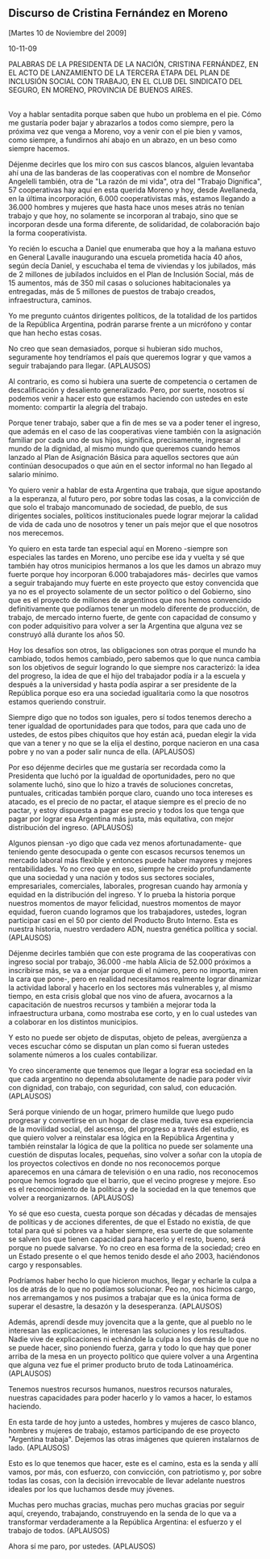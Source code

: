 Discurso de Cristina Fernández en Moreno
----------------------------------------

[Martes 10 de Noviembre del 2009]

10-11-09

PALABRAS DE LA PRESIDENTA DE LA NACIÓN, CRISTINA FERNÁNDEZ, EN EL ACTO
DE LANZAMIENTO DE LA TERCERA ETAPA DEL PLAN DE INCLUSIÓN SOCIAL CON
TRABAJO, EN EL CLUB DEL SINDICATO DEL SEGURO, EN MORENO, PROVINCIA DE
BUENOS AIRES.

\
 Voy a hablar sentadita porque saben que hubo un problema en el pie.
Cómo me gustaría poder bajar y abrazarlos a todos como siempre, pero la
próxima vez que venga a Moreno, voy a venir con el pie bien y vamos,
como siempre, a fundirnos ahí abajo en un abrazo, en un beso como
siempre hacemos.

Déjenme decirles que los miro con sus cascos blancos, alguien levantaba
ahí una de las banderas de las cooperativas con el nombre de Monseñor
Angelelli también, otra de "La razón de mi vida", otra del "Trabajo
Dignifica", 57 cooperativas hay aquí en esta querida Moreno y hoy, desde
Avellaneda, en la última incorporación, 6.000 cooperativistas más,
estamos llegando a 36.000 hombres y mujeres que hasta hace unos meses
atrás no tenían trabajo y que hoy, no solamente se incorporan al
trabajo, sino que se incorporan desde una forma diferente, de
solidaridad, de colaboración bajo la forma cooperativista.

Yo recién lo escucha a Daniel que enumeraba que hoy a la mañana estuvo
en General Lavalle inaugurando una escuela prometida hacía 40 años,
según decía Daniel, y escuchaba el tema de viviendas y los jubilados,
más de 2 millones de jubilados incluidos en el Plan de Inclusión Social,
más de 15 aumentos, más de 350 mil casas o soluciones habitacionales ya
entregadas, más de 5 millones de puestos de trabajo creados,
infraestructura, caminos.

Yo me pregunto cuántos dirigentes políticos, de la totalidad de los
partidos de la República Argentina, podrán pararse frente a un micrófono
y contar que han hecho estas cosas.

No creo que sean demasiados, porque si hubieran sido muchos, seguramente
hoy tendríamos el país que queremos lograr y que vamos a seguir
trabajando para llegar. (APLAUSOS)

Al contrario, es como si hubiera una suerte de competencia o certamen de
descalificación y desaliento generalizado. Pero, por suerte, nosotros sí
podemos venir a hacer esto que estamos haciendo con ustedes en este
momento: compartir la alegría del trabajo.

Porque tener trabajo, saber que a fin de mes se va a poder tener el
ingreso, que además en el caso de las cooperativas viene también con la
asignación familiar por cada uno de sus hijos, significa, precisamente,
ingresar al mundo de la dignidad, al mismo mundo que queremos cuando
hemos lanzado al Plan de Asignación Básica para aquellos sectores que
aún continúan desocupados o que aún en el sector informal no han llegado
al salario mínimo.

Yo quiero venir a hablar de esta Argentina que trabaja, que sigue
apostando a la esperanza, al futuro pero, por sobre todas las cosas, a
la convicción de que solo el trabajo mancomunado de sociedad, de pueblo,
de sus dirigentes sociales, políticos institucionales puede lograr
mejorar la calidad de vida de cada uno de nosotros y tener un país mejor
que el que nosotros nos merecemos.

Yo quiero en esta tarde tan especial aquí en Moreno -siempre son
especiales las tardes en Moreno, uno percibe ese ida y vuelta y sé que
también hay otros municipios hermanos a los que les damos un abrazo muy
fuerte porque hoy incorporan 6.000 trabajadores más- decirles que vamos
a seguir trabajando muy fuerte en este proyecto que estoy convencida que
ya no es el proyecto solamente de un sector político o del Gobierno,
sino que es el proyecto de millones de argentinos que nos hemos
convencido definitivamente que podíamos tener un modelo diferente de
producción, de trabajo, de mercado interno fuerte, de gente con
capacidad de consumo y con poder adquisitivo para volver a ser la
Argentina que alguna vez se construyó allá durante los años 50.

Hoy los desafíos son otros, las obligaciones son otras porque el mundo
ha cambiado, todos hemos cambiado, pero sabemos que lo que nunca cambia
son los objetivos de seguir logrando lo que siempre nos caracterizó: la
idea del progreso, la idea de que el hijo del trabajador podía ir a la
escuela y después a la universidad y hasta podía aspirar a ser
presidente de la República porque eso era una sociedad igualitaria como
la que nosotros estamos queriendo construir.

Siempre digo que no todos son iguales, pero sí todos tenemos derecho a
tener igualdad de oportunidades para que todos, para que cada uno de
ustedes, de estos pibes chiquitos que hoy están acá, puedan elegir la
vida que van a tener y no que se la elija el destino, porque nacieron en
una casa pobre y no van a poder salir nunca de ella. (APLAUSOS)

Por eso déjenme decirles que me gustaría ser recordada como la
Presidenta que luchó por la igualdad de oportunidades, pero no que
solamente luchó, sino que lo hizo a través de soluciones concretas,
puntuales, criticadas también porque claro, cuando uno toca intereses es
atacado, es el precio de no pactar, el ataque siempre es el precio de no
pactar, y estoy dispuesta a pagar ese precio y todos los que tenga que
pagar por lograr esa Argentina más justa, más equitativa, con mejor
distribución del ingreso. (APLAUSOS)

Algunos piensan -yo digo que cada vez menos afortunadamente- que
teniendo gente desocupada o gente con escasos recursos tenemos un
mercado laboral más flexible y entonces puede haber mayores y mejores
rentabilidades. Yo no creo que en eso, siempre he creído profundamente
que una sociedad y una nación y todos sus sectores sociales,
empresariales, comerciales, laborales, progresan cuando hay armonía y
equidad en la distribución del ingreso. Y lo prueba la historia porque
nuestros momentos de mayor felicidad, nuestros momentos de mayor
equidad, fueron cuando logramos que los trabajadores, ustedes, logran
participar casi en el 50 por ciento del Producto Bruto Interno. Esta es
nuestra historia, nuestro verdadero ADN, nuestra genética política y
social. (APLAUSOS)

Déjenme decirles también que con este programa de las cooperativas con
ingreso social por trabajo, 36.000 -me habla Alicia de 52.000 próximos a
inscribirse más, se va a enojar porque di el número, pero no importa,
miren la cara que pone-, pero en realidad necesitamos realmente lograr
dinamizar la actividad laboral y hacerlo en los sectores más vulnerables
y, al mismo tiempo, en esta crisis global que nos vino de afuera,
avocarnos a la capacitación de nuestros recursos y también a mejorar
toda la infraestructura urbana, como mostraba ese corto, y en lo cual
ustedes van a colaborar en los distintos municipios.

Y esto no puede ser objeto de disputas, objeto de peleas, avergüenza a
veces escuchar cómo se disputan un plan como si fueran ustedes solamente
números a los cuales contabilizar.

Yo creo sinceramente que tenemos que llegar a lograr esa sociedad en la
que cada argentino no dependa absolutamente de nadie para poder vivir
con dignidad, con trabajo, con seguridad, con salud, con educación.
(APLAUSOS)

Será porque viniendo de un hogar, primero humilde que luego pudo
progresar y convertirse en un hogar de clase media, tuve esa experiencia
de la movilidad social, del ascenso, del progreso a través del estudio,
es que quiero volver a reinstalar esa lógica en la República Argentina y
también reinstalar la lógica de que la política no puede ser solamente
una cuestión de disputas locales, pequeñas, sino volver a soñar con la
utopía de los proyectos colectivos en donde no nos reconocemos porque
aparecemos en una cámara de televisión o en una radio, nos reconocemos
porque hemos logrado que el barrio, que el vecino progrese y mejore. Eso
es el reconocimiento de la política y de la sociedad en la que tenemos
que volver a reorganizarnos. (APLAUSOS)

Yo sé que eso cuesta, cuesta porque son décadas y décadas de mensajes de
políticas y de acciones diferentes, de que el Estado no existía, de que
total para qué si pobres va a haber siempre, esa suerte de que solamente
se salven los que tienen capacidad para hacerlo y el resto, bueno, será
porque no puede salvarse. Yo no creo en esa forma de la sociedad; creo
en un Estado presente o el que hemos tenido desde el año 2003,
haciéndonos cargo y responsables.

Podríamos haber hecho lo que hicieron muchos, llegar y echarle la culpa
a los de atrás de lo que no podíamos solucionar. Peo no, nos hicimos
cargo, nos arremangamos y nos pusimos a trabajar que es la única forma
de superar el desastre, la desazón y la desesperanza. (APLAUSOS)

Además, aprendí desde muy jovencita que a la gente, que al pueblo no le
interesan las explicaciones, le interesan las soluciones y los
resultados. Nadie vive de explicaciones ni echándole la culpa a los
demás de lo que no se puede hacer, sino poniendo fuerza, garra y todo lo
que hay que poner arriba de la mesa en un proyecto político que quiere
volver a una Argentina que alguna vez fue el primer producto bruto de
toda Latinoamérica. (APLAUSOS)

Tenemos nuestros recursos humanos, nuestros recursos naturales, nuestras
capacidades para poder hacerlo y lo vamos a hacer, lo estamos haciendo.

En esta tarde de hoy junto a ustedes, hombres y mujeres de casco blanco,
hombres y mujeres de trabajo, estamos participando de ese proyecto
"Argentina trabaja". Dejemos las otras imágenes que quieren instalarnos
de lado. (APLAUSOS)

Esto es lo que tenemos que hacer, este es el camino, esta es la senda y
allí vamos, por más, con esfuerzo, con convicción, con patriotismo y,
por sobre todas las cosas, con la decisión irrevocable de llevar
adelante nuestros ideales por los que luchamos desde muy jóvenes.

Muchas pero muchas gracias, muchas pero muchas gracias por seguir aquí,
creyendo, trabajando, construyendo en la senda de lo que va a
transformar verdaderamente a la República Argentina: el esfuerzo y el
trabajo de todos. (APLAUSOS)

Ahora sí me paro, por ustedes. (APLAUSOS)
